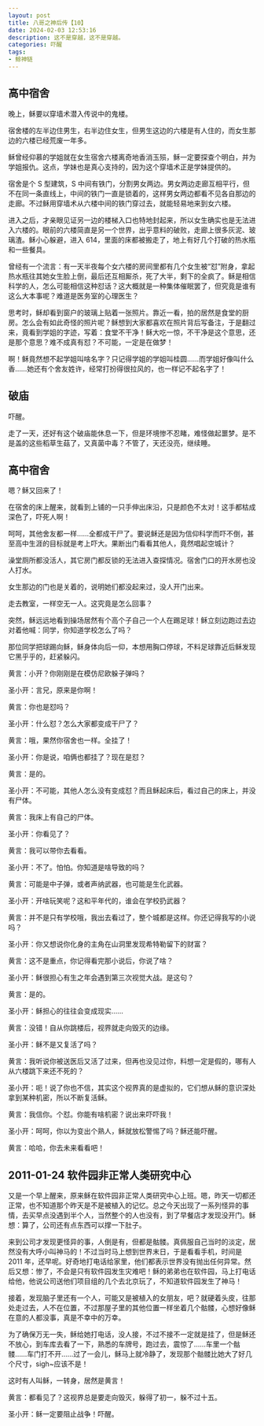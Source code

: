 ```yaml
---
layout: post
title: 八哥之神后传【10】
date: 2024-02-03 12:53:16
description: 这不是穿越，这不是穿越。
categories: 吓醒
tags:
- 鲸神链
---
```

## 高中宿舍

晚上，稣要以穿墙术潜入传说中的鬼楼。

宿舍楼的左半边住男生，右半边住女生，但男生这边的六楼是有人住的，而女生那边的六楼已经荒废一年多。

稣曾经仰慕的学姐就在女生宿舍六楼离奇地香消玉殒，稣一定要探查个明白，并为学姐报仇。这点，学妹也是真心支持的，因为这个穿墙术正是学妹提供的。

宿舍是个 S 型建筑，S 中间有铁门，分割男女两边。男女两边走廊互相平行，但不在同一条直线上，中间的铁门一直是锁着的，这样男女两边都看不见各自那边的走廊。不过稣用穿墙术从六楼中间的铁门穿过去，就能轻易地来到女六楼。

进入之后，才亲眼见证另一边的楼梯入口也特地封起来，所以女生确实也是无法进入六楼的。眼前的六楼简直是另一个世界，出乎意料的破败，走廊上很多灰泥、玻璃渣。稣小心躲避，进入 614，里面的床都被搬走了，地上有好几个打破的热水瓶和一些餐具。

曾经有一个流言：有一天半夜每个女六楼的房间里都有几个女生被“怼”附身，拿起热水瓶往其她女生脸上倒，最后还互相厮杀，死了大半，剩下的全疯了。稣是相信科学的人，怎么可能相信这种怼话？这大概就是一种集体催眠罢了，但究竟是谁有这么大本事呢？难道是医务室的心理医生？

思考时，稣却看到窗户的玻璃上贴着一张照片。靠近一看，拍的居然是食堂的厨房。怎么会有如此奇怪的照片呢？稣想到大家都喜欢在照片背后写备注，于是翻过来，竟看到学姐的字迹，写着：食堂不干净！稣大吃一惊，不干净是这个意思，还是那个意思？难不成真有怼？不可能，一定是在做梦！

啊！稣竟然想不起学姐叫啥名字？只记得学姐的学姐叫桂圆……而学姐好像叫什么香……她还有个舍友姓许，经常打扮得很拉风的，也一样记不起名字了！

## 破庙

吓醒。

走了一天，还好有这个破庙能休息一下，但是环境惨不忍睹，难怪做起噩梦。是不是盖的这些稻草生菇了，又真菌中毒？不管了，天还没亮，继续睡。

## 高中宿舍

嗯？稣又回来了！

在宿舍的床上醒来，就看到上铺的一只手伸出床沿，只是颜色不太对！这手都枯成深色了，吓死人啊！

呵呵，其他舍友都一样……全都成干尸了。要说稣还是因为信仰科学而吓不倒，甚至高中生涯的目标就是考上吓大。果断出门看看其他人，竟然唱起空城计？

澡堂厕所都没活人，其它房门都反锁的无法进入查探情况。宿舍门口的开水房也没人打水。

女生那边的门也是关着的，说明她们都没起来过，没人开门出来。

走去教室，一样空无一人。这究竟是怎么回事？

突然，稣远远地看到操场居然有个高个子自己一个人在踢足球！稣立刻边跑过去边对着他喊：同学，你知道学校怎么了吗？

那位同学把球踢向稣，稣身体向后一仰，本想用胸口停球，不料足球靠近后稣发现它黑乎乎的，赶紧躲闪。

黄言：小开？你刚刚是在模仿尼欧躲子弹吗？

圣小开：言兄，原来是你啊！

黄言：你也是怼吗？

圣小开：什么怼？怎么大家都变成干尸了？

黄言：哦，果然你宿舍也一样。全挂了！

圣小开：你是说，咱俩也都挂了？现在是怼？

黄言：是的。

圣小开：不可能，其他人怎么没有变成怼？而且稣起床后，看过自己的床上，并没有尸体。

黄言：我床上有自己的尸体。

圣小开：你看见了？

黄言：我可以带你去看看。

圣小开：不了。怕怕。你知道是啥导致的吗？

黄言：可能是中子弹，或者声纳武器，也可能是生化武器。

圣小开：开啥玩笑呢？这和平年代的，谁会在学校扔武器？

黄言：并不是只有学校哦，我出去看过了，整个城都是这样。你还记得我写的小说吗？

圣小开：你又想说你化身的主角在山洞里发现希特勒留下的财富？

黄言：这不是重点，你记得看完那小说后，你说了啥？

圣小开：稣很担心有生之年会遇到第三次视觉大战。是这句？

黄言：是的。

圣小开：稣担心的往往会变成现实……

黄言：没错！自从你跳楼后，视界就走向毁灭的边缘。

圣小开：稣不是又复活了吗？

黄言：我听说你被送医后又活了过来，但再也没见过你，料想一定是假的，哪有人从六楼跳下来还不死的？

圣小开：呃！说了你也不信，其实这个视界真的是虚拟的，它们想从稣的意识深处拿到某种机密，所以不断复活稣。

黄言：我信你。个怼。你能有啥机密？说出来吓吓我！

圣小开：呵呵，你以为变出个熟人，稣就放松警惕了吗？稣还能吓醒。

黄言：哈哈，你去未来看看吧！

## 2011-01-24 软件园非正常人类研究中心

又是一个早上醒来，原来稣在软件园非正常人类研究中心上班。嗯，昨天一切都还正常，也不知道那个昨天是不是被植入的记忆。总之今天出现了一系列怪异的事情，去买早点没遇到半个人，当然整个的人也没有，到了早餐店才发现没开门。稣想：算了，公司还有点东西可以撑一下肚子。

来到公司才发现更怪异的事，人倒是有，但都是骷髅。真佩服自己当时的淡定，居然没有大呼小叫神马的！不过当时马上想到世界末日，于是看看手机，时间是 2011 年，还早呢。好奇地打电话给家里，他们都表示世界没有抛出任何异常。然后又想：惨了，不会是只有软件园发生灾难吧！稣的弟弟也在软件园，马上打电话给他，他说公司送他们项目组的几个去北京玩了，不知道软件园发生了神马！

接着，发现脑子里还有一个人，可能又是被植入的女朋友，吧？就硬着头皮，往那处走过去，人不在位置，不过那屋子里的其他位置一样坐着几个骷髅，心想好像稣在意的人都没事，真是不幸中的万幸。

为了确保万无一失，稣给她打电话，没人接，不过不接不一定就是挂了，但是稣还不放心，到车库去看了一下，熟悉的车牌号，跑过去，震惊了……车里一个骷髅……车门打不开……过了一会儿，稣马上就冷静了，发现那个骷髅比她大了好几个尺寸，sigh~应该不是！

这时有人叫稣，一转身，居然是黄言！

黄言：都看见了？这视界总是要走向毁灭，躲得了初一，躲不过十五。

圣小开：稣一定要阻止战争！吓醒。
